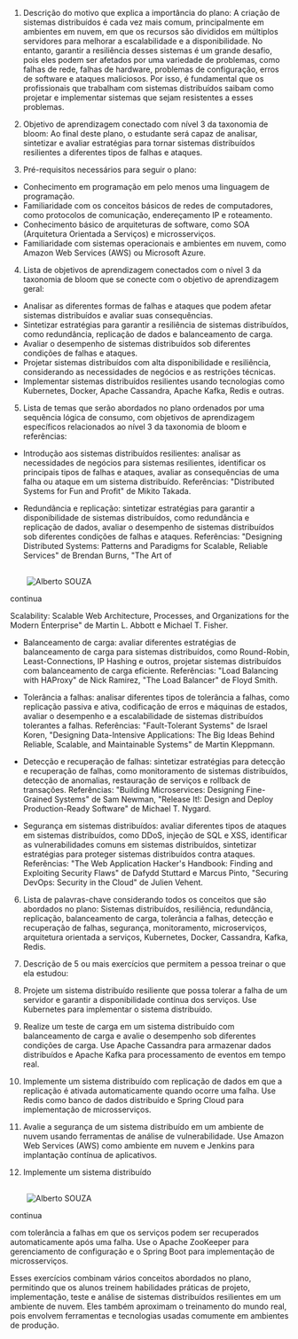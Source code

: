1.  Descrição do motivo que explica a importância do plano: A criação de sistemas distribuídos é cada vez mais comum, principalmente em ambientes em nuvem, em que os recursos são divididos em múltiplos servidores para melhorar a escalabilidade e a disponibilidade. No entanto, garantir a resiliência desses sistemas é um grande desafio, pois eles podem ser afetados por uma variedade de problemas, como falhas de rede, falhas de hardware, problemas de configuração, erros de software e ataques maliciosos. Por isso, é fundamental que os profissionais que trabalham com sistemas distribuídos saibam como projetar e implementar sistemas que sejam resistentes a esses problemas.
    
2.  Objetivo de aprendizagem conectado com nível 3 da taxonomia de bloom: Ao final deste plano, o estudante será capaz de analisar, sintetizar e avaliar estratégias para tornar sistemas distribuídos resilientes a diferentes tipos de falhas e ataques.
    
3.  Pré-requisitos necessários para seguir o plano:
    

*   Conhecimento em programação em pelo menos uma linguagem de programação.
*   Familiaridade com os conceitos básicos de redes de computadores, como protocolos de comunicação, endereçamento IP e roteamento.
*   Conhecimento básico de arquiteturas de software, como SOA (Arquitetura Orientada a Serviços) e microsserviços.
*   Familiaridade com sistemas operacionais e ambientes em nuvem, como Amazon Web Services (AWS) ou Microsoft Azure.

4.  Lista de objetivos de aprendizagem conectados com o nível 3 da taxonomia de bloom que se conecte com o objetivo de aprendizagem geral:

*   Analisar as diferentes formas de falhas e ataques que podem afetar sistemas distribuídos e avaliar suas consequências.
*   Sintetizar estratégias para garantir a resiliência de sistemas distribuídos, como redundância, replicação de dados e balanceamento de carga.
*   Avaliar o desempenho de sistemas distribuídos sob diferentes condições de falhas e ataques.
*   Projetar sistemas distribuídos com alta disponibilidade e resiliência, considerando as necessidades de negócios e as restrições técnicas.
*   Implementar sistemas distribuídos resilientes usando tecnologias como Kubernetes, Docker, Apache Cassandra, Apache Kafka, Redis e outras.

5.  Lista de temas que serão abordados no plano ordenados por uma sequência lógica de consumo, com objetivos de aprendizagem específicos relacionados ao nível 3 da taxonomia de bloom e referências:

*   Introdução aos sistemas distribuídos resilientes: analisar as necessidades de negócios para sistemas resilientes, identificar os principais tipos de falhas e ataques, avaliar as consequências de uma falha ou ataque em um sistema distribuído. Referências: "Distributed Systems for Fun and Profit" de Mikito Takada.
    
*   Redundância e replicação: sintetizar estratégias para garantir a disponibilidade de sistemas distribuídos, como redundância e replicação de dados, avaliar o desempenho de sistemas distribuídos sob diferentes condições de falhas e ataques. Referências: "Designing Distributed Systems: Patterns and Paradigms for Scalable, Reliable Services" de Brendan Burns, "The Art of
    

![](data:image/svg+xml,%3csvg%20xmlns=%27http://www.w3.org/2000/svg%27%20version=%271.1%27%20width=%2730%27%20height=%2730%27/%3e)![Alberto SOUZA](/_next/image?url=https%3A%2F%2Flh3.googleusercontent.com%2Fa%2FAEdFTp54tSlfFS-8gBnA9N2_VrPAGaLfkaBkj64fqQXqaQ%3Ds96-c&w=64&q=75)

continua

Scalability: Scalable Web Architecture, Processes, and Organizations for the Modern Enterprise" de Martin L. Abbott e Michael T. Fisher.

*   Balanceamento de carga: avaliar diferentes estratégias de balanceamento de carga para sistemas distribuídos, como Round-Robin, Least-Connections, IP Hashing e outros, projetar sistemas distribuídos com balanceamento de carga eficiente. Referências: "Load Balancing with HAProxy" de Nick Ramirez, "The Load Balancer" de Floyd Smith.
    
*   Tolerância a falhas: analisar diferentes tipos de tolerância a falhas, como replicação passiva e ativa, codificação de erros e máquinas de estados, avaliar o desempenho e a escalabilidade de sistemas distribuídos tolerantes a falhas. Referências: "Fault-Tolerant Systems" de Israel Koren, "Designing Data-Intensive Applications: The Big Ideas Behind Reliable, Scalable, and Maintainable Systems" de Martin Kleppmann.
    
*   Detecção e recuperação de falhas: sintetizar estratégias para detecção e recuperação de falhas, como monitoramento de sistemas distribuídos, detecção de anomalias, restauração de serviços e rollback de transações. Referências: "Building Microservices: Designing Fine-Grained Systems" de Sam Newman, "Release It!: Design and Deploy Production-Ready Software" de Michael T. Nygard.
    
*   Segurança em sistemas distribuídos: avaliar diferentes tipos de ataques em sistemas distribuídos, como DDoS, injeção de SQL e XSS, identificar as vulnerabilidades comuns em sistemas distribuídos, sintetizar estratégias para proteger sistemas distribuídos contra ataques. Referências: "The Web Application Hacker's Handbook: Finding and Exploiting Security Flaws" de Dafydd Stuttard e Marcus Pinto, "Securing DevOps: Security in the Cloud" de Julien Vehent.
    

6.  Lista de palavras-chave considerando todos os conceitos que são abordados no plano: Sistemas distribuídos, resiliência, redundância, replicação, balanceamento de carga, tolerância a falhas, detecção e recuperação de falhas, segurança, monitoramento, microserviços, arquitetura orientada a serviços, Kubernetes, Docker, Cassandra, Kafka, Redis.
    
7.  Descrição de 5 ou mais exercícios que permitem a pessoa treinar o que ela estudou:
    
8.  Projete um sistema distribuído resiliente que possa tolerar a falha de um servidor e garantir a disponibilidade contínua dos serviços. Use Kubernetes para implementar o sistema distribuído.
    
9.  Realize um teste de carga em um sistema distribuído com balanceamento de carga e avalie o desempenho sob diferentes condições de carga. Use Apache Cassandra para armazenar dados distribuídos e Apache Kafka para processamento de eventos em tempo real.
    
10.  Implemente um sistema distribuído com replicação de dados em que a replicação é ativada automaticamente quando ocorre uma falha. Use Redis como banco de dados distribuído e Spring Cloud para implementação de microsserviços.
    
11.  Avalie a segurança de um sistema distribuído em um ambiente de nuvem usando ferramentas de análise de vulnerabilidade. Use Amazon Web Services (AWS) como ambiente em nuvem e Jenkins para implantação contínua de aplicativos.
    
12.  Implemente um sistema distribuído
    

![](data:image/svg+xml,%3csvg%20xmlns=%27http://www.w3.org/2000/svg%27%20version=%271.1%27%20width=%2730%27%20height=%2730%27/%3e)![Alberto SOUZA](/_next/image?url=https%3A%2F%2Flh3.googleusercontent.com%2Fa%2FAEdFTp54tSlfFS-8gBnA9N2_VrPAGaLfkaBkj64fqQXqaQ%3Ds96-c&w=64&q=75)

continua

com tolerância a falhas em que os serviços podem ser recuperados automaticamente após uma falha. Use o Apache ZooKeeper para gerenciamento de configuração e o Spring Boot para implementação de microsserviços.

Esses exercícios combinam vários conceitos abordados no plano, permitindo que os alunos treinem habilidades práticas de projeto, implementação, teste e análise de sistemas distribuídos resilientes em um ambiente de nuvem. Eles também aproximam o treinamento do mundo real, pois envolvem ferramentas e tecnologias usadas comumente em ambientes de produção.
